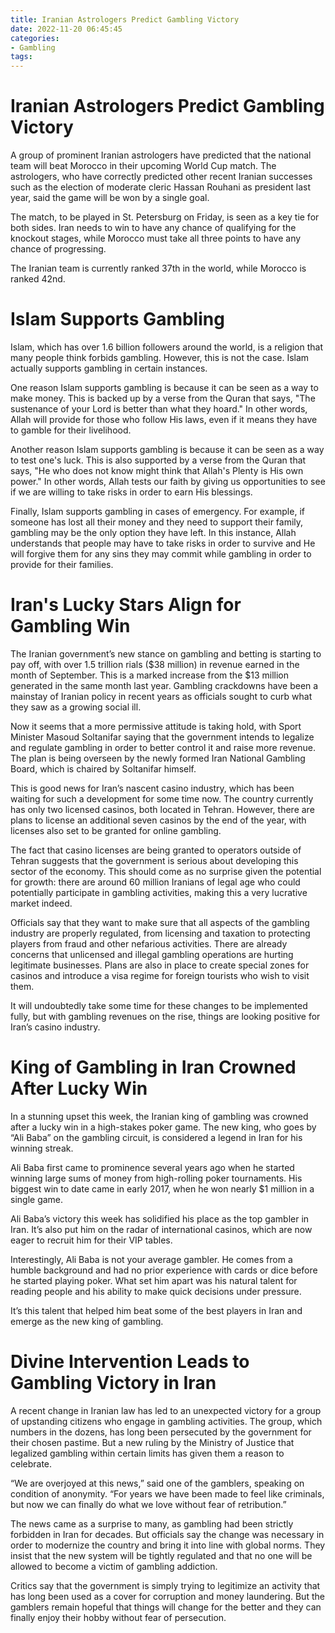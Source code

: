 ```yaml
---
title: Iranian Astrologers Predict Gambling Victory
date: 2022-11-20 06:45:45
categories:
- Gambling
tags:
---
```



#  Iranian Astrologers Predict Gambling Victory

A group of prominent Iranian astrologers have predicted that the national team will beat Morocco in their upcoming World Cup match. The astrologers, who have correctly predicted other recent Iranian successes such as the election of moderate cleric Hassan Rouhani as president last year, said the game will be won by a single goal.

The match, to be played in St. Petersburg on Friday, is seen as a key tie for both sides. Iran needs to win to have any chance of qualifying for the knockout stages, while Morocco must take all three points to have any chance of progressing.

The Iranian team is currently ranked 37th in the world, while Morocco is ranked 42nd.

#  Islam Supports Gambling 

Islam, which has over 1.6 billion followers around the world, is a religion that many people think forbids gambling. However, this is not the case. Islam actually supports gambling in certain instances.

One reason Islam supports gambling is because it can be seen as a way to make money. This is backed up by a verse from the Quran that says, "The sustenance of your Lord is better than what they hoard." In other words, Allah will provide for those who follow His laws, even if it means they have to gamble for their livelihood.

Another reason Islam supports gambling is because it can be seen as a way to test one's luck. This is also supported by a verse from the Quran that says, "He who does not know might think that Allah's Plenty is His own power." In other words, Allah tests our faith by giving us opportunities to see if we are willing to take risks in order to earn His blessings.

Finally, Islam supports gambling in cases of emergency. For example, if someone has lost all their money and they need to support their family, gambling may be the only option they have left. In this instance, Allah understands that people may have to take risks in order to survive and He will forgive them for any sins they may commit while gambling in order to provide for their families.

#  Iran's Lucky Stars Align for Gambling Win 

The Iranian government’s new stance on gambling and betting is starting to pay off, with over 1.5 trillion rials ($38 million) in revenue earned in the month of September. This is a marked increase from the $13 million generated in the same month last year. Gambling crackdowns have been a mainstay of Iranian policy in recent years as officials sought to curb what they saw as a growing social ill.

Now it seems that a more permissive attitude is taking hold, with Sport Minister Masoud Soltanifar saying that the government intends to legalize and regulate gambling in order to better control it and raise more revenue. The plan is being overseen by the newly formed Iran National Gambling Board, which is chaired by Soltanifar himself.

This is good news for Iran’s nascent casino industry, which has been waiting for such a development for some time now. The country currently has only two licensed casinos, both located in Tehran. However, there are plans to license an additional seven casinos by the end of the year, with licenses also set to be granted for online gambling.

The fact that casino licenses are being granted to operators outside of Tehran suggests that the government is serious about developing this sector of the economy. This should come as no surprise given the potential for growth: there are around 60 million Iranians of legal age who could potentially participate in gambling activities, making this a very lucrative market indeed.

Officials say that they want to make sure that all aspects of the gambling industry are properly regulated, from licensing and taxation to protecting players from fraud and other nefarious activities. There are already concerns that unlicensed and illegal gambling operations are hurting legitimate businesses. Plans are also in place to create special zones for casinos and introduce a visa regime for foreign tourists who wish to visit them.

It will undoubtedly take some time for these changes to be implemented fully, but with gambling revenues on the rise, things are looking positive for Iran’s casino industry.

#  King of Gambling in Iran Crowned After Lucky Win 

In a stunning upset this week, the Iranian king of gambling was crowned after a lucky win in a high-stakes poker game. The new king, who goes by “Ali Baba” on the gambling circuit, is considered a legend in Iran for his winning streak.

Ali Baba first came to prominence several years ago when he started winning large sums of money from high-rolling poker tournaments. His biggest win to date came in early 2017, when he won nearly $1 million in a single game.

Ali Baba’s victory this week has solidified his place as the top gambler in Iran. It’s also put him on the radar of international casinos, which are now eager to recruit him for their VIP tables.

Interestingly, Ali Baba is not your average gambler. He comes from a humble background and had no prior experience with cards or dice before he started playing poker. What set him apart was his natural talent for reading people and his ability to make quick decisions under pressure.

It’s this talent that helped him beat some of the best players in Iran and emerge as the new king of gambling.

#  Divine Intervention Leads to Gambling Victory in Iran

A recent change in Iranian law has led to an unexpected victory for a group of upstanding citizens who engage in gambling activities. The group, which numbers in the dozens, has long been persecuted by the government for their chosen pastime. But a new ruling by the Ministry of Justice that legalized gambling within certain limits has given them a reason to celebrate.

“We are overjoyed at this news,” said one of the gamblers, speaking on condition of anonymity. “For years we have been made to feel like criminals, but now we can finally do what we love without fear of retribution.”

The news came as a surprise to many, as gambling had been strictly forbidden in Iran for decades. But officials say the change was necessary in order to modernize the country and bring it into line with global norms. They insist that the new system will be tightly regulated and that no one will be allowed to become a victim of gambling addiction.

Critics say that the government is simply trying to legitimize an activity that has long been used as a cover for corruption and money laundering. But the gamblers remain hopeful that things will change for the better and they can finally enjoy their hobby without fear of persecution.